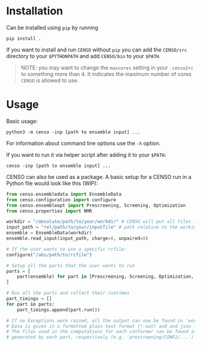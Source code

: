 # Installation
Can be installed using `pip` by running

    pip install .

If you want to install and run `CENSO` without `pip` you can add the `CENSO/src` directory to your `$PYTHONPATH` and add `CENSO/bin` to your `$PATH`.
> NOTE: you may want to change the `maxcores` setting in your `.censo2rc` to something more than 4.
> It indicates the maximum number of cores `CENSO` is allowed to use.

# Usage
Basic usage: 

    python3 -m censo -inp [path to ensemble input] ...

For information about command line options use the `-h` option.

If you want to run it via helper script after adding it to your `$PATH`:

    censo -inp [path to ensemble input] ...

CENSO can also be used as a package. A basic setup for a CENSO run in a Python file would look like this (WIP):
```python
from censo.ensembledata import EnsembleData
from censo.configuration import configure
from censo.ensembleopt import Prescreening, Screening, Optimization
from censo.properties import NMR

workdir = "/absolute/path/to/your/workdir" # CENSO will put all files in this directory
input_path = "rel/path/to/your/inputfile" # path relative to the working directory
ensemble = EnsembleData(workdir)
ensemble.read_input(input_path, charge=0, unpaired=0)

# If the user wants to use a specific rcfile:
configure("/abs/path/to/rcfile")

# Setup all the parts that the user wants to run
parts = [
    part(ensemble) for part in [Prescreening, Screening, Optimization, NMR]
]

# Run all the parts and collect their runtimes
part_timings = []
for part in parts:
    part_timings.append(part.run())

# If no Exceptions were raised, all the output can now be found in 'workdir'
# Data is given in a formatted plain text format (*.out) and and json format
# The files used in the computations for each conformer can be found in the folders 
# generated by each part, respectively (e.g. 'prescreening/CONF2/...')
```
